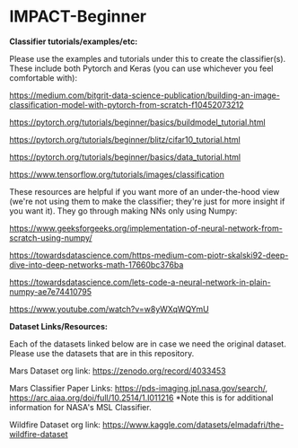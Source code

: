 # IMPACT-Beginner

**Classifier tutorials/examples/etc:**

Please use the examples and tutorials under this to create the classifier(s). These include both Pytorch and Keras (you can use whichever you feel comfortable with):

https://medium.com/bitgrit-data-science-publication/building-an-image-classification-model-with-pytorch-from-scratch-f10452073212

https://pytorch.org/tutorials/beginner/basics/buildmodel_tutorial.html

https://pytorch.org/tutorials/beginner/blitz/cifar10_tutorial.html

https://pytorch.org/tutorials/beginner/basics/data_tutorial.html

https://www.tensorflow.org/tutorials/images/classification



These resources are helpful if you want more of an under-the-hood view (we're not using them to make the classifier; they're just for more insight if you want it). They go through making NNs only using Numpy:

https://www.geeksforgeeks.org/implementation-of-neural-network-from-scratch-using-numpy/

https://towardsdatascience.com/https-medium-com-piotr-skalski92-deep-dive-into-deep-networks-math-17660bc376ba

https://towardsdatascience.com/lets-code-a-neural-network-in-plain-numpy-ae7e74410795

https://www.youtube.com/watch?v=w8yWXqWQYmU



**Dataset Links/Resources:**

Each of the datasets linked below are in case we need the original dataset. Please use the datasets that are in this repository.

Mars Dataset org link:  https://zenodo.org/record/4033453

Mars Classifier Paper Links: https://pds-imaging.jpl.nasa.gov/search/, https://arc.aiaa.org/doi/full/10.2514/1.I011216 *Note this is for additional information for NASA's MSL Classifier.

Wildfire Dataset org link: https://www.kaggle.com/datasets/elmadafri/the-wildfire-dataset 

